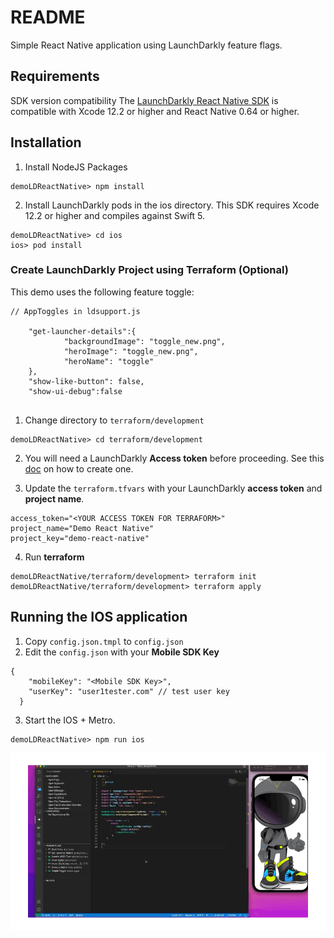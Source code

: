 # README
Simple React Native application using LaunchDarkly feature flags.


## Requirements
SDK version compatibility
The [LaunchDarkly React Native SDK](https://docs.launchdarkly.com/sdk/client-side/react/react-native) is compatible with Xcode 12.2 or higher and React Native 0.64 or higher.

## Installation
1. Install NodeJS Packages
```
demoLDReactNative> npm install
```

2. Install LaunchDarkly pods in the ios directory.
This SDK requires Xcode 12.2 or higher and compiles against Swift 5.
```
demoLDReactNative> cd ios
ios> pod install
```
### Create LaunchDarkly Project using Terraform (Optional)
This demo uses the following feature toggle:

```
// AppToggles in ldsupport.js

    "get-launcher-details":{
            "backgroundImage": "toggle_new.png",
            "heroImage": "toggle_new.png",
            "heroName": "toggle"
    },
    "show-like-button": false,
    "show-ui-debug":false
    

```    

1. Change directory to `terraform/development`

```
demoLDReactNative> cd terraform/development
```

2. You will need a LaunchDarkly **Access token** before proceeding. See this [doc](https://docs.launchdarkly.com/home/account-security/api-access-tokens) on how to create one.

3. Update the `terraform.tfvars`  with your LaunchDarkly **access token** and **project name**. 

```
access_token="<YOUR ACCESS TOKEN FOR TERRAFORM>"
project_name="Demo React Native"
project_key="demo-react-native"
```
4. Run **terraform**
```
demoLDReactNative/terraform/development> terraform init
demoLDReactNative/terraform/development> terraform apply
```




## Running the IOS application

1. Copy `config.json.tmpl` to `config.json`
2. Edit the `config.json` with your **Mobile SDK Key**

```
{
    "mobileKey": "<Mobile SDK Key>",
    "userKey": "user1tester.com" // test user key
  }

```

3. Start the IOS + Metro.

```
demoLDReactNative> npm run ios

```

![](./img/rn-demo.gif)
